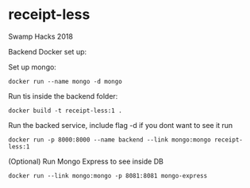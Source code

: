 # receipt-less
Swamp Hacks 2018

Backend Docker set up:

Set up mongo:

    docker run --name mongo -d mongo

Run tis inside the backend folder:

    docker build -t receipt-less:1 .

Run the backed service, include flag -d if you dont want to see it run

    docker run -p 8000:8000 --name backend --link mongo:mongo receipt-less:1

(Optional) Run Mongo Express to see inside DB

    docker run --link mongo:mongo -p 8081:8081 mongo-express